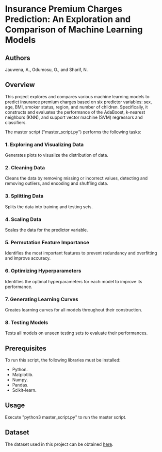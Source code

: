 # Insurance Premium Charges Prediction: An Exploration and Comparison of Machine Learning Models

## Authors

Jauwena, A., Odumosu, O., and Sharif, N.

## Overview

This project explores and compares various machine learning models to predict insurance premium charges based on six predictor variables: sex, age, BMI, smoker status, region, and number of children. Specifically, it constructs and evaluates the performance of the AdaBoost, k-nearest neighbors (KNN), and support vector machine (SVM) regressors and classifiers. 

The master script ("master_script.py") performs the following tasks:

### 1. Exploring and Visualizing Data

Generates plots to visualize the distribution of data.

### 2. Cleaning Data

Cleans the data by removing missing or incorrect values, detecting and removing outliers, and encoding and shuffling data.

### 3. Splitting Data

Splits the data into training and testing sets.

### 4. Scaling Data

Scales the data for the predictor variable.

### 5. Permutation Feature Importance

Identifies the most important features to prevent redundancy and overfitting and improve accuracy.

### 6. Optimizing Hyperparameters

Identifies the optimal hyperparameters for each model to improve its performance.

### 7. Generating Learning Curves

Creates learning curves for all models throughout their construction.

### 8. Testing Models

Tests all models on unseen testing sets to evaluate their performances.

## Prerequisites

To run this script, the following libraries must be installed:
- Python.
- Matplotlib.
- Numpy.
- Pandas.
- Scikit-learn.

## Usage

Execute "python3 master_script.py" to run the master script.

## Dataset

The dataset used in this project can be obtained [here](https://www.kaggle.com/datasets/simranjain17/insurance).